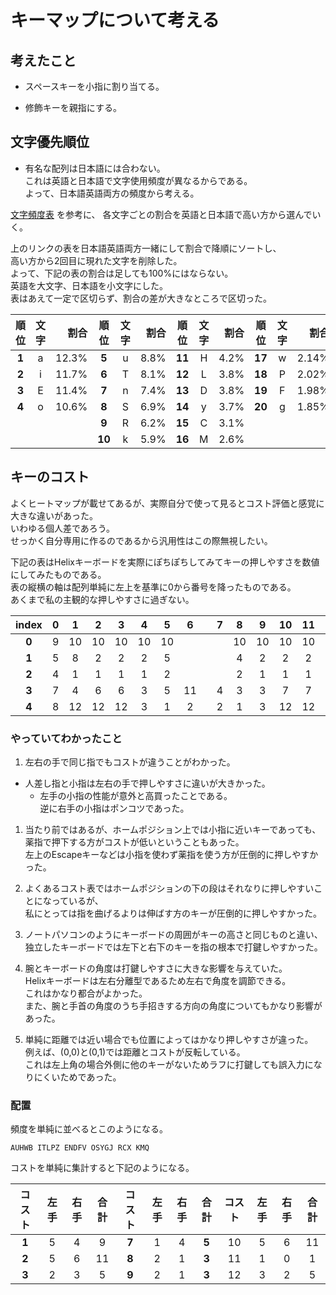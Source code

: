 # キーマップについて考える

##  考えたこと

* スペースキーを小指に割り当てる。

* 修飾キーを親指にする。


## 文字優先順位

* 有名な配列は日本語には合わない。  
これは英語と日本語で文字使用頻度が異なるからである。  
よって、日本語英語両方の頻度から考える。  

[文字頻度表](http://www7.plala.or.jp/dvorakjp/hinshutu.htm) を参考に、
各文字ごとの割合を英語と日本語で高い方から選んでいく。  

上のリンクの表を日本語英語両方一緒にして割合で降順にソートし、  
高い方から2回目に現れた文字を削除した。  
よって、下記の表の割合は足しても100%にはならない。  
英語を大文字、日本語を小文字にした。  
表はあえて一定で区切らず、割合の差が大きなところで区切った。

| 順位  | 文字  | 割合  | 順位   | 文字  | 割合 | 順位   | 文字  | 割合 | 順位   | 文字  | 割合  | 順位   | 文字  | 割合   |
| :---: | :---: | ---:  | :---:  | :---: | ---: | :---:  | :---: | ---: | :---:  | :---: | ---:  | :---:  | :---: | ---:   |
| **1** | a     | 12.3% | **5**  | u     | 8.8% | **11** | H     | 4.2% | **17** | w     | 2.14% | **21** | B     | 1.64%  |
| **2** | i     | 11.7% | **6**  | T     | 8.1% | **12** | L     | 3.8% | **18** | P     | 2.02% | **22** | z     | 1.38%  |
| **3** | E     | 11.4% | **7**  | n     | 7.4% | **13** | D     | 3.8% | **19** | F     | 1.98% | **23** | V     | 0.99%  |
| **4** | o     | 10.6% | **8**  | S     | 6.9% | **14** | y     | 3.7% | **20** | g     | 1.85% | **24** | J     | 0.205% |
|       |       |       | **9**  | R     | 6.2% | **15** | C     | 3.1% |        |       |       | **25** | X     | 0.176% |
|       |       |       | **10** | k     | 5.9% | **16** | M     | 2.6% |        |       |       | **26** | Q     | 0.083% |


## キーのコスト

よくヒートマップが載せてあるが、実際自分で使って見るとコスト評価と感覚に大きな違いがあった。  
いわゆる個人差であろう。  
せっかく自分専用に作るのであるから汎用性はこの際無視したい。  

下記の表はHelixキーボードを実際にぽちぽちしてみてキーの押しやすさを数値にしてみたものである。  
表の縦横の軸は配列単純に左上を基準に0から番号を降ったものである。  
あくまで私の主観的な押しやすさに過ぎない。  

| index | 0     | 1     | 2     | 3     | 4     | 5     | 6     |       | 7     | 8     | 9     | 10    | 11    | 12    | 13    |
| :---: | :---: | :---: | :---: | :---: | :---: | :---: | :---: | :---: | :---: | :---: | :---: | :---: | :---: | :---: | :---: |
| **0** | 9     | 10    | 10    | 10    | 10    | 10    |       |       |       | 10    | 10    | 10    | 10    | 10    | 10    |
| **1** | 5     | 8     | 2     | 2     | 2     | 5     |       |       |       | 4     | 2     | 2     | 2     | 7     | 5     |
| **2** | 4     | 1     | 1     | 1     | 1     | 2     |       |       |       | 2     | 1     | 1     | 1     | 2     | 4     |
| **3** | 7     | 4     | 6     | 6     | 3     | 5     | 11    |       | 4     | 3     | 3     | 7     | 7     | 6     | 7     |
| **4** | 8     | 12    | 12    | 12    | 3     | 1     | 2     |       | 2     | 1     | 3     | 12    | 12    | 9     | 8     |


### やっていてわかったこと

1. 左右の手で同じ指でもコストが違うことがわかった。
* 人差し指と小指は左右の手で押しやすさに違いが大きかった。
	* 左手の小指の性能が意外と高買ったことである。  
	逆に右手の小指はポンコツであった。

1. 当たり前ではあるが、ホームポジション上では小指に近いキーであっても、  
薬指で押下する方がコストが低いということもあった。  
左上のEscapeキーなどは小指を使わず薬指を使う方が圧倒的に押しやすかった。  

1. よくあるコスト表ではホームポジションの下の段はそれなりに押しやすいことになっているが、  
私にとっては指を曲げるよりは伸ばす方のキーが圧倒的に押しやすかった。  

1. ノートパソコンのようにキーボードの周囲がキーの高さと同じものと違い、  
独立したキーボードでは左下と右下のキーを指の根本で打鍵しやすかった。  

1. 腕とキーボードの角度は打鍵しやすさに大きな影響を与えていた。  
Helixキーボードは左右分離型であるため左右で角度を調節できる。  
これはかなり都合がよかった。  
また、腕と手首の角度のうち手招きする方向の角度についてもかなり影響があった。  

1. 単純に距離では近い場合でも位置によってはかなり押しやすさが違った。  
例えば、(0,0)と(0,1)では距離とコストが反転している。  
これは左上角の場合外側に他のキーがないためラフに打鍵しても誤入力になりにくいためであった。


### 配置

頻度を単純に並べるとこのようになる。

```
AUHWB ITLPZ ENDFV OSYGJ RCX KMQ
```

コストを単純に集計すると下記のようになる。

| コスト | 左手  | 右手  | 合計  | コスト | 左手  | 右手  | 合計  | コスト | 左手  | 右手  | 合計  |
| :---:  | :---: | :---: | :---: | :---:  | :---: | :---: | :---: | :---:  | :---: | :---: | :---: |
| **1**  | 5     | 4     | 9     | **7**  | 1     | 4     | **5** | 10     | 5     | 6     | 11    |
| **2**  | 5     | 6     | 11    | **8**  | 2     | 1     | **3** | 11     | 1     | 0     | 1     |
| **3**  | 2     | 3     | 5     | **9**  | 2     | 1     | **3** | 12     | 3     | 2     | 5     |




